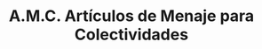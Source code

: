 ---
title: "A.M.C. Artículos de Menaje para Colectividades"
url: /zaragoza/a-m-c-articulos-de-menaje-para-colectividades/
shop: Großhandel
---